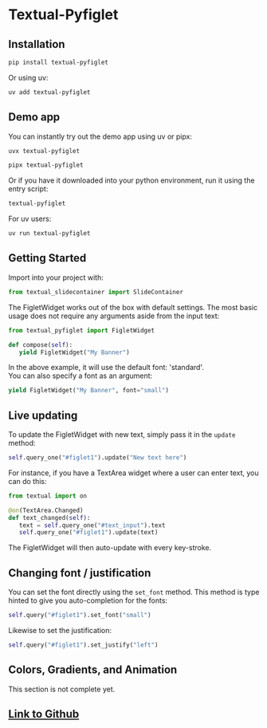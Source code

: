 # Textual-Pyfiglet

## Installation

```sh
pip install textual-pyfiglet
```

Or using uv:

```sh
uv add textual-pyfiglet
```

## Demo app

You can instantly try out the demo app using uv or pipx:

```sh
uvx textual-pyfiglet
```

```sh
pipx textual-pyfiglet
```

Or if you have it downloaded into your python environment, run it using the entry script:

```sh
textual-pyfiglet
```

For uv users:

```sh
uv run textual-pyfiglet
```

## Getting Started

Import into your project with:

```py
from textual_slidecontainer import SlideContainer
```

The FigletWidget works out of the box with default settings. The most basic usage
does not require any arguments aside from the input text:

```py
from textual_pyfiglet import FigletWidget

def compose(self):
   yield FigletWidget("My Banner")
```

In the above example, it will use the default font: 'standard'.  
You can also specify a font as an argument:

```py
yield FigletWidget("My Banner", font="small")
```

## Live updating

To update the FigletWidget with new text, simply pass it in the `update` method:

```py
self.query_one("#figlet1").update("New text here")
```

For instance, if you have a TextArea widget where a user can enter text, you can do this:

```py
from textual import on

@on(TextArea.Changed)
def text_changed(self):
   text = self.query_one("#text_input").text
   self.query_one("#figlet1").update(text)
```

The FigletWidget will then auto-update with every key-stroke.  

## Changing font / justification

You can set the font directly using the `set_font` method. This method is type hinted
to give you auto-completion for the fonts:

```py
self.query("#figlet1").set_font("small")
```

Likewise to set the justification:

```py
self.query("#figlet1").set_justify("left")
```

## Colors, Gradients, and Animation

This section is not complete yet.

## [Link to Github](https://github.com/edward-jazzhands/textual-pyfiglet)
